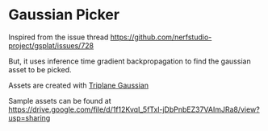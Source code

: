 # Gaussian Picker

Inspired from the issue thread https://github.com/nerfstudio-project/gsplat/issues/728

But, it uses inference time gradient backpropagation to find the gaussian asset to be picked.

Assets are created with [Triplane Gaussian](https://github.com/VAST-AI-Research/TriplaneGaussian.git)

Sample assets can be found at https://drive.google.com/file/d/1f12KvqI_5fTxl-jDbPnbEZ37VAImJRa8/view?usp=sharing